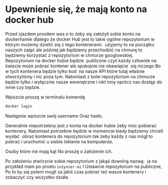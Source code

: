 # Upewnienie się, że mają konto na docker hub

Przed zjazdem prosiłem was o to żeby się założyli sobie konto na dockerhamie dlatego że docker Hub jest to takie ogólne repozytorium w którym możemy dzielić się z tego kontenerami.  użyjemy to na początku naszych zajęć ale później jak będziemy przechodzić na chmurę to będziemy korzystać z repozytorium w chmurze googlowskiej. Repozytorium na docker hubie będzie  publiczne czyli każdy człowiek na świecie może pobrać kontener ale spokojnie nie obawiajcie  się niczego Bo w tych kontenera będzie tylko kod  na nasze API które tutaj właśnie stworzyliśmy i nic poza tym. Natomiast z kolei repozytorium na chmurze będzie tylko i wyłącznie nasze wewnętrzne i nikt inny oprócz nas dostęp do mnie czy będzie.

Wpiszcie proszę w terminalu komendę

```bash
docker login
```

Następnie wpiszcie swój username Oraz hasło.

Generalnie niepotrzebny jest z konta na docker hubie żeby móc pobierać kontenery, Natomiast potrzebne będzie w momencie kiedy będziemy chcieli wysłać  obraz kontenera do repozytorium tak żeby każdy z nas mógł to pobrać i uruchomić u siebie loklanie na komputerze.

Osoby które nie mają kąt No proszę o założenie ich.

Po założeniu stwórzcie sobie repozytorium z jakąś dowolną nazwą:  ja na przykład mam po prostu `inżynier-ai` I Ustawcie repozytorium na publiczne, Po to by się potem mogli za jakiś czas pobrać też wasze kontenery i zobaczyć czy wszystko działa.
